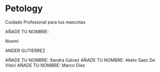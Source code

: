 # Petology
Cuidado Profesional para tus mascotas

AÑADE TU NOMBRE:

Noemi

ANDER GUTIERREZ

AÑADE TU NOMBRE: Xandra Galvez
AÑADE TU NOMBRE: Aketx Saez De Viteri
AÑADE TU NOMBRE: Marco Díez


